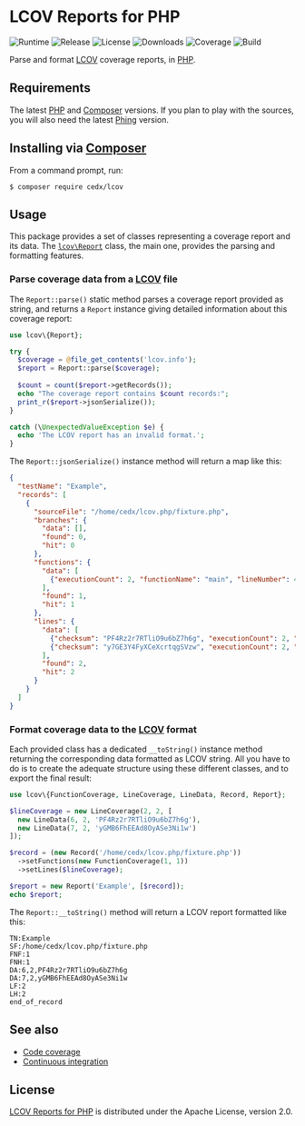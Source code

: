 # LCOV Reports for PHP
![Runtime](https://img.shields.io/badge/php-%3E%3D7.0-brightgreen.svg) ![Release](https://img.shields.io/packagist/v/cedx/lcov.svg) ![License](https://img.shields.io/packagist/l/cedx/lcov.svg) ![Downloads](https://img.shields.io/packagist/dt/cedx/lcov.svg) ![Coverage](https://coveralls.io/repos/github/cedx/lcov.php/badge.svg) ![Build](https://travis-ci.org/cedx/lcov.php.svg)

Parse and format [LCOV](http://ltp.sourceforge.net/coverage/lcov.php) coverage reports, in [PHP](https://secure.php.net).

## Requirements
The latest [PHP](https://secure.php.net) and [Composer](https://getcomposer.org) versions.
If you plan to play with the sources, you will also need the latest [Phing](https://www.phing.info) version.

## Installing via [Composer](https://getcomposer.org)
From a command prompt, run:

```shell
$ composer require cedx/lcov
```

## Usage
This package provides a set of classes representing a coverage report and its data.
The [`lcov\Report`](https://github.com/cedx/lcov.php/blob/master/lib/Report.php) class, the main one, provides the parsing and formatting features.

### Parse coverage data from a [LCOV](http://ltp.sourceforge.net/coverage/lcov.php) file
The `Report::parse()` static method parses a coverage report provided as string, and returns a `Report` instance giving detailed information about this coverage report:

```php
use lcov\{Report};

try {
  $coverage = @file_get_contents('lcov.info');
  $report = Report::parse($coverage);
  
  $count = count($report->getRecords());
  echo "The coverage report contains $count records:";
  print_r($report->jsonSerialize());
}

catch (\UnexpectedValueException $e) {
  echo 'The LCOV report has an invalid format.';
}
```

The `Report::jsonSerialize()` instance method will return a map like this:

```json
{
  "testName": "Example",
  "records": [
    {
      "sourceFile": "/home/cedx/lcov.php/fixture.php",
      "branches": {
        "data": [],
        "found": 0,
        "hit": 0
      },
      "functions": {
        "data": [
          {"executionCount": 2, "functionName": "main", "lineNumber": 4}
        ],
        "found": 1,
        "hit": 1
      },
      "lines": {
        "data": [
          {"checksum": "PF4Rz2r7RTliO9u6bZ7h6g", "executionCount": 2, "lineNumber": 6},
          {"checksum": "y7GE3Y4FyXCeXcrtqgSVzw", "executionCount": 2, "lineNumber": 9}
        ],
        "found": 2,
        "hit": 2
      }
    }
  ]
}

```

### Format coverage data to the [LCOV](http://ltp.sourceforge.net/coverage/lcov.php) format
Each provided class has a dedicated `__toString()` instance method returning the corresponding data formatted as LCOV string.
All you have to do is to create the adequate structure using these different classes, and to export the final result:

```php
use lcov\{FunctionCoverage, LineCoverage, LineData, Record, Report};

$lineCoverage = new LineCoverage(2, 2, [
  new LineData(6, 2, 'PF4Rz2r7RTliO9u6bZ7h6g'),
  new LineData(7, 2, 'yGMB6FhEEAd8OyASe3Ni1w')
]);

$record = (new Record('/home/cedx/lcov.php/fixture.php'))
  ->setFunctions(new FunctionCoverage(1, 1))
  ->setLines($lineCoverage);

$report = new Report('Example', [$record]);
echo $report;
```

The `Report::__toString()` method will return a LCOV report formatted like this:

```
TN:Example
SF:/home/cedx/lcov.php/fixture.php
FNF:1
FNH:1
DA:6,2,PF4Rz2r7RTliO9u6bZ7h6g
DA:7,2,yGMB6FhEEAd8OyASe3Ni1w
LF:2
LH:2
end_of_record
```

## See also
- [Code coverage](https://coveralls.io/github/cedx/lcov.php)
- [Continuous integration](https://travis-ci.org/cedx/lcov.php)

## License
[LCOV Reports for PHP](https://github.com/cedx/lcov.php) is distributed under the Apache License, version 2.0.
